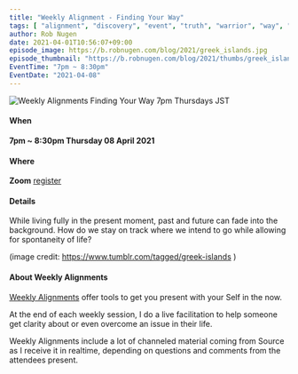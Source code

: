 ```yaml
---
title: "Weekly Alignment - Finding Your Way"
tags: [ "alignment", "discovery", "event", "truth", "warrior", "way", "weekly" ]
author: Rob Nugen
date: 2021-04-01T10:56:07+09:00
episode_image: https://b.robnugen.com/blog/2021/greek_islands.jpg
episode_thumbnail: "https://b.robnugen.com/blog/2021/thumbs/greek_islands.jpg"
EventTime: "7pm ~ 8:30pm"
EventDate: "2021-04-08"
---
```


<img
src="//b.robnugen.com/blog/2021/greek_islands.jpg"
alt="Weekly Alignments Finding Your Way 7pm Thursdays JST"
class="title" />

#### When

**7pm ~ 8:30pm Thursday 08 April 2021**

#### Where

**Zoom** [register](/weekly-alignments/registration/)

#### Details

While living fully in the present moment, past and future can fade
into the background.  How do we stay on track where we intend to go
while allowing for spontaneity of life?

(image credit:
https://www.tumblr.com/tagged/greek-islands
)

#### About Weekly Alignments

[Weekly Alignments](/weekly-alignments/) offer tools to get you present with your Self in the now.

At the end of each weekly session, I do a live facilitation to help
someone get clarity about or even overcome an issue in their life.

Weekly Alignments include a lot of channeled material coming from
Source as I receive it in realtime, depending on questions and
comments from the attendees present.
